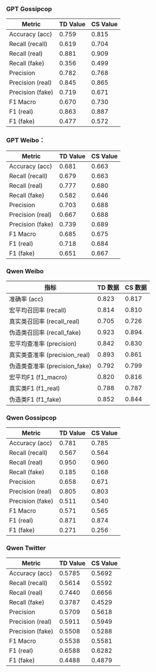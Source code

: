 



### GPT Gossipcop


| Metric           | TD Value | CS Value |
|-------------------|----------|----------|
| Accuracy (acc)    | 0.759    | 0.815    |
| Recall (recall)   | 0.619    | 0.704    |
| Recall (real)     | 0.881    | 0.909    |
| Recall (fake)     | 0.356    | 0.499    |
| Precision         | 0.782    | 0.768    |
| Precision (real)  | 0.845    | 0.865    |
| Precision (fake)  | 0.719    | 0.671    |
| F1 Macro          | 0.670    | 0.730    |
| F1 (real)         | 0.863    | 0.887    |
| F1 (fake)         | 0.477    | 0.572    |


### GPT Weibo：


| Metric           | TD Value | CS Value |
|-------------------|----------|----------|
| Accuracy (acc)    | 0.681    | 0.663    |
| Recall (recall)   | 0.679    | 0.663    |
| Recall (real)     | 0.777    | 0.680    |
| Recall (fake)     | 0.582    | 0.646    |
| Precision         | 0.703    | 0.688    |
| Precision (real)  | 0.667    | 0.688    |
| Precision (fake)  | 0.739    | 0.689    |
| F1 Macro          | 0.685    | 0.675    |
| F1 (real)         | 0.718    | 0.684    |
| F1 (fake)         | 0.651    | 0.667    |

### Qwen Weibo

| 指标                 | TD 数据     | CS 数据     |
|----------------------|-------------|-------------|
| 准确率 (acc)         | 0.823       | 0.817       |
| 宏平均召回率 (recall)| 0.814       | 0.810       |
| 真实类召回率 (recall_real) | 0.705   | 0.726       |
| 伪造类召回率 (recall_fake) | 0.923   | 0.894       |
| 宏平均查准率 (precision) | 0.842   | 0.830       |
| 真实类查准率 (precision_real) | 0.893 | 0.861       |
| 伪造类查准率 (precision_fake) | 0.792 | 0.799       |
| 宏平均F1 (f1_macro)   | 0.820       | 0.816       |
| 真实类F1 (f1_real)    | 0.788       | 0.787       |
| 伪造类F1 (f1_fake)    | 0.852       | 0.844       |

### Qwen Gossipcop


| Metric           | TD Value | CS Value |
|-------------------|----------|----------|
| Accuracy (acc)    | 0.781    | 0.785    |
| Recall (recall)   | 0.567    | 0.564    |
| Recall (real)     | 0.950    | 0.960    |
| Recall (fake)     | 0.185    | 0.168    |
| Precision         | 0.658    | 0.671    |
| Precision (real)  | 0.805    | 0.803    |
| Precision (fake)  | 0.511    | 0.540    |
| F1 Macro          | 0.571    | 0.565    |
| F1 (real)         | 0.871    | 0.874    |
| F1 (fake)         | 0.271    | 0.256    |


### Qwen Twitter


| Metric          | TD Value              | CS Value              |
|------------------|-----------------------|-----------------------|
| Accuracy (acc)   | 0.5785                | 0.5692                |
| Recall (recall)  | 0.5614                | 0.5592                |
| Recall (real)    | 0.7440                | 0.6656                |
| Recall (fake)    | 0.3787                | 0.4529                |
| Precision        | 0.5709                | 0.5618                |
| Precision (real) | 0.5911                | 0.5949                |
| Precision (fake) | 0.5508                | 0.5288                |
| F1 Macro         | 0.5538                | 0.5581                |
| F1 (real)        | 0.6588                | 0.6282                |
| F1 (fake)        | 0.4488                | 0.4879                |  



